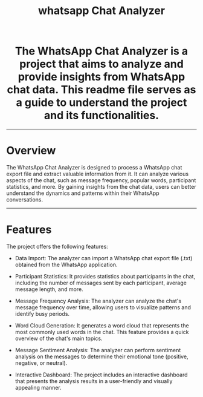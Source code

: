 
<h1 align="center">
  <br>
 whatsapp Chat Analyzer
  <br>
</h1>

<h1 align="center">
  <br>
 The WhatsApp Chat Analyzer is a project that aims to analyze and provide insights from WhatsApp chat data. This readme file serves as a guide to understand the project and its functionalities.
  <br>
</h1>

-------------------------------------------------------------------------------

# Overview
The WhatsApp Chat Analyzer is designed to process a WhatsApp chat export file and extract valuable information from it. It can analyze various aspects of the chat, such as message frequency, popular words, participant statistics, and more. By gaining insights from the chat data, users can better understand the dynamics and patterns within their WhatsApp conversations.

-------------------------------------------------------------------------------

# Features

The project offers the following features:

- Data Import: The analyzer can import a WhatsApp chat export file (.txt) obtained from the WhatsApp application.

- Participant Statistics: It provides statistics about participants in the chat, including the number of messages sent by each participant, average message length, and more.

- Message Frequency Analysis: The analyzer can analyze the chat's message frequency over time, allowing users to visualize patterns and identify busy periods.

- Word Cloud Generation: It generates a word cloud that represents the most commonly used words in the chat. This feature provides a quick overview of the chat's main topics.

- Message Sentiment Analysis: The analyzer can perform sentiment analysis on the messages to determine their emotional tone (positive, negative, or neutral).

- Interactive Dashboard: The project includes an interactive dashboard that presents the analysis results in a user-friendly and visually appealing manner.
